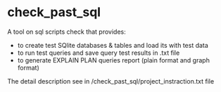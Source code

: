 # check_past_sql
A tool on sql scripts check that provides:

 - to create test SQlite databases & tables and load its with test data
 - to run test queries and save query test results in .txt file
 - to generate EXPLAIN PLAN queries report (plain format and graph format)

The detail description see in /check_past_sql/project_instraction.txt file

